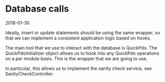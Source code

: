 Database calls
=====================
2018-01-30



Ideally, insert or update statements should be using
the same wrapper, so that we can implement a consistent application logic based on hooks.

The main tool that we use to interact with the database is QuickPdo.
The QuickPdoInitializer object allows us to hook into any QuickPdo operations on a per module basis.
This is the wrapper that we are going to use.


In particular, this allows us to implement the sanity check service, see SanityCheckController.